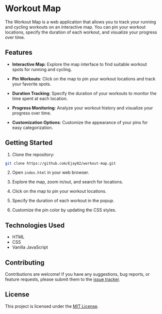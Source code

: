 # Workout Map

The Workout Map is a web application that allows you to track your running and cycling workouts on an interactive map. You can pin your workout locations, specify the duration of each workout, and visualize your progress over time.

## Features

- **Interactive Map**: Explore the map interface to find suitable workout spots for running and cycling.

- **Pin Workouts**: Click on the map to pin your workout locations and track your favorite spots.

- **Duration Tracking**: Specify the duration of your workouts to monitor the time spent at each location.

- **Progress Monitoring**: Analyze your workout history and visualize your progress over time.

- **Customization Options**: Customize the appearance of your pins for easy categorization.

## Getting Started

1. Clone the repository:

```bash
git clone https://github.com/Ejay02/workout-map.git
```

2. Open `index.html` in your web browser.

3. Explore the map, zoom in/out, and search for locations.

4. Click on the map to pin your workout locations.

5. Specify the duration of each workout in the popup.

6. Customize the pin color by updating the CSS styles.

## Technologies Used

- HTML
- CSS
- Vanilla JavaScript

## Contributing

Contributions are welcome! If you have any suggestions, bug reports, or feature requests, please submit them to the [issue tracker](https://github.com/yourusername/workout-map/issues).

## License

This project is licensed under the [MIT License](LICENSE).
